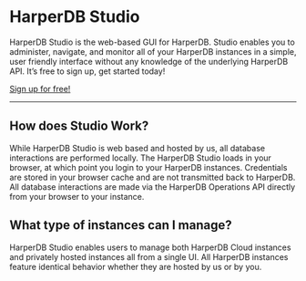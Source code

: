 # HarperDB Studio
HarperDB Studio is the web-based GUI for HarperDB. Studio enables you to administer, navigate, and monitor all of your HarperDB instances in a simple, user friendly interface without any knowledge of the underlying HarperDB API. It’s free to sign up, get started today!

[Sign up for free!](https://studio.harperdb.io/sign-up)

---
## How does Studio Work?
While HarperDB Studio is web based and hosted by us, all database interactions are performed locally. The HarperDB Studio loads in your browser, at which point you login to your HarperDB instances. Credentials are stored in your browser cache and are not transmitted back to HarperDB. All database interactions are made via the HarperDB Operations API directly from your browser to your instance.

## What type of instances can I manage?
HarperDB Studio enables users to manage both HarperDB Cloud instances and privately hosted instances all from a single UI. All HarperDB instances feature identical behavior whether they are hosted by us or by you.